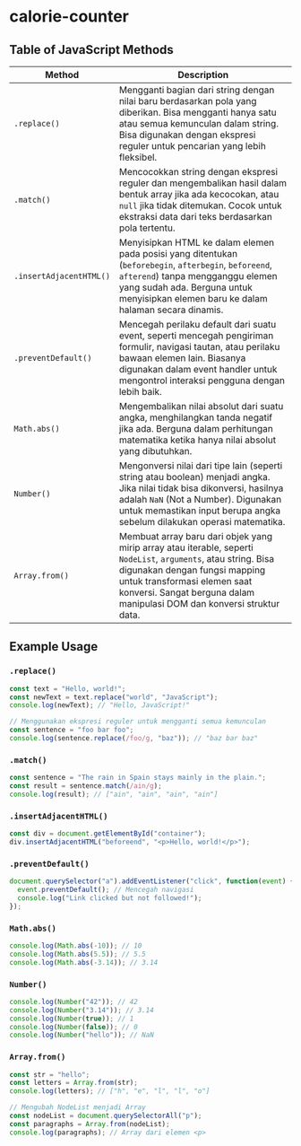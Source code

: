 # calorie-counter

## Table of JavaScript Methods

| Method                  | Description |
|-------------------------|-------------|
| `.replace()`            | Mengganti bagian dari string dengan nilai baru berdasarkan pola yang diberikan. Bisa mengganti hanya satu atau semua kemunculan dalam string. Bisa digunakan dengan ekspresi reguler untuk pencarian yang lebih fleksibel. |
| `.match()`              | Mencocokkan string dengan ekspresi reguler dan mengembalikan hasil dalam bentuk array jika ada kecocokan, atau `null` jika tidak ditemukan. Cocok untuk ekstraksi data dari teks berdasarkan pola tertentu. |
| `.insertAdjacentHTML()` | Menyisipkan HTML ke dalam elemen pada posisi yang ditentukan (`beforebegin`, `afterbegin`, `beforeend`, `afterend`) tanpa mengganggu elemen yang sudah ada. Berguna untuk menyisipkan elemen baru ke dalam halaman secara dinamis. |
| `.preventDefault()`     | Mencegah perilaku default dari suatu event, seperti mencegah pengiriman formulir, navigasi tautan, atau perilaku bawaan elemen lain. Biasanya digunakan dalam event handler untuk mengontrol interaksi pengguna dengan lebih baik. |
| `Math.abs()`            | Mengembalikan nilai absolut dari suatu angka, menghilangkan tanda negatif jika ada. Berguna dalam perhitungan matematika ketika hanya nilai absolut yang dibutuhkan. |
| `Number()`              | Mengonversi nilai dari tipe lain (seperti string atau boolean) menjadi angka. Jika nilai tidak bisa dikonversi, hasilnya adalah `NaN` (Not a Number). Digunakan untuk memastikan input berupa angka sebelum dilakukan operasi matematika. |
| `Array.from()`          | Membuat array baru dari objek yang mirip array atau iterable, seperti `NodeList`, `arguments`, atau string. Bisa digunakan dengan fungsi mapping untuk transformasi elemen saat konversi. Sangat berguna dalam manipulasi DOM dan konversi struktur data. |

## Example Usage

### `.replace()`
```javascript
const text = "Hello, world!";
const newText = text.replace("world", "JavaScript");
console.log(newText); // "Hello, JavaScript!"

// Menggunakan ekspresi reguler untuk mengganti semua kemunculan
const sentence = "foo bar foo";
console.log(sentence.replace(/foo/g, "baz")); // "baz bar baz"
```

### `.match()`
```javascript
const sentence = "The rain in Spain stays mainly in the plain.";
const result = sentence.match(/ain/g);
console.log(result); // ["ain", "ain", "ain", "ain"]
```

### `.insertAdjacentHTML()`
```javascript
const div = document.getElementById("container");
div.insertAdjacentHTML("beforeend", "<p>Hello, world!</p>");
```

### `.preventDefault()`
```javascript
document.querySelector("a").addEventListener("click", function(event) {
  event.preventDefault(); // Mencegah navigasi
  console.log("Link clicked but not followed!");
});
```

### `Math.abs()`
```javascript
console.log(Math.abs(-10)); // 10
console.log(Math.abs(5.5)); // 5.5
console.log(Math.abs(-3.14)); // 3.14
```

### `Number()`
```javascript
console.log(Number("42")); // 42
console.log(Number("3.14")); // 3.14
console.log(Number(true)); // 1
console.log(Number(false)); // 0
console.log(Number("hello")); // NaN
```

### `Array.from()`
```javascript
const str = "hello";
const letters = Array.from(str);
console.log(letters); // ["h", "e", "l", "l", "o"]

// Mengubah NodeList menjadi Array
const nodeList = document.querySelectorAll("p");
const paragraphs = Array.from(nodeList);
console.log(paragraphs); // Array dari elemen <p>
```

